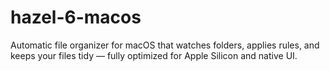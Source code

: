 # hazel-6-macos
Automatic file organizer for macOS that watches folders, applies rules, and keeps your files tidy — fully optimized for Apple Silicon and native UI.
